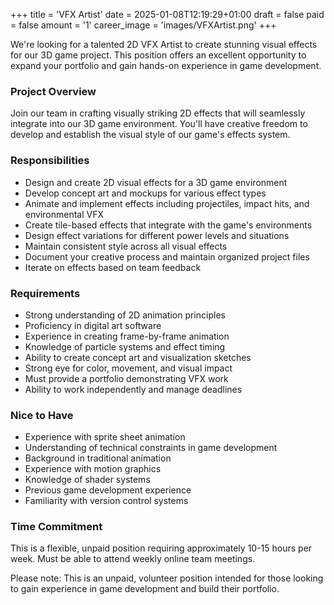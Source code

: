 ﻿+++
title = 'VFX Artist'
date = 2025-01-08T12:19:29+01:00
draft = false
paid = false
amount = '1'
career_image = 'images/VFXArtist.png'
+++

We're looking for a talented 2D VFX Artist to create stunning visual effects for our 3D game project. This position offers an excellent opportunity to expand your portfolio and gain hands-on experience in game development.

### Project Overview
Join our team in crafting visually striking 2D effects that will seamlessly integrate into our 3D game environment. You'll have creative freedom to develop and establish the visual style of our game's effects system.

### Responsibilities
- Design and create 2D visual effects for a 3D game environment
- Develop concept art and mockups for various effect types
- Animate and implement effects including projectiles, impact hits, and environmental VFX
- Create tile-based effects that integrate with the game's environments
- Design effect variations for different power levels and situations
- Maintain consistent style across all visual effects
- Document your creative process and maintain organized project files
- Iterate on effects based on team feedback

### Requirements
- Strong understanding of 2D animation principles
- Proficiency in digital art software
- Experience in creating frame-by-frame animation
- Knowledge of particle systems and effect timing
- Ability to create concept art and visualization sketches
- Strong eye for color, movement, and visual impact
- Must provide a portfolio demonstrating VFX work
- Ability to work independently and manage deadlines

### Nice to Have
- Experience with sprite sheet animation
- Understanding of technical constraints in game development
- Background in traditional animation
- Experience with motion graphics
- Knowledge of shader systems
- Previous game development experience
- Familiarity with version control systems

### Time Commitment
This is a flexible, unpaid position requiring approximately 10-15 hours per week. Must be able to attend weekly online team meetings.

Please note: This is an unpaid, volunteer position intended for those looking to gain experience in game development and build their portfolio.